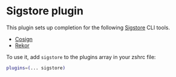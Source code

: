 # Sigstore plugin

This plugin sets up completion for the following [Sigstore](https://sigstore.dev/) CLI tools.

- [Cosign](https://docs.sigstore.dev/cosign/overview)
- [Rekor](https://docs.sigstore.dev/logging/overview/)

To use it, add `sigstore` to the plugins array in your zshrc file:

```zsh
plugins=(... sigstore)
```
